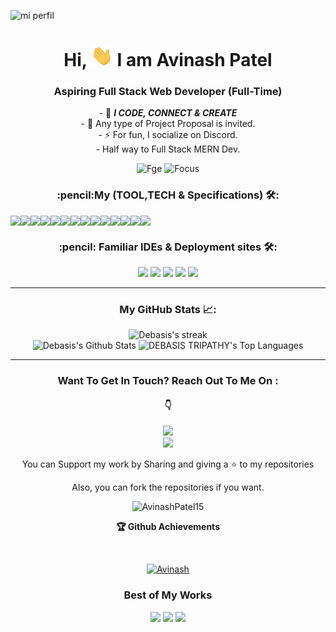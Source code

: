 ![mi perfil](https://res.cloudinary.com/superfolio/image/upload/v1620689979/68747470733a2f2f692e70696e696d672e636f6d2f6f726967696e616c732f63362f33332f63322f63363333633230656465383266306530636564376435373064626533613166332e676966_yjuh2s.gif)

<h1 align="center">Hi, <img src="https://raw.githubusercontent.com/ABSphreak/ABSphreak/master/gifs/Hi.gif" width="35"> I am Avinash Patel</h1>
<h3 align="center"> Aspiring Full Stack Web Developer (Full-Time)</h3>
<p align="center">
-   🌱 <b><I>I CODE, CONNECT & CREATE</I></b> <br/>
-   🤝 Any type of Project Proposal is invited. <br/>
-   ⚡ For fun, I socialize on Discord. <br/>
-    Half way to Full Stack MERN Dev. <br/>
</p>

<div align='center'>

  ![Fge](https://img.shields.io/badge/age-21-blue&height="20")
  ![Focus](https://img.shields.io/badge/focus-SoftwareDevelopment-orange)
</div>

<h3 align="center"> :pencil:My (TOOL,TECH & Specifications) 🛠️:</h3>

<div align='center' style="display: flex;" >
  <img src="https://img.shields.io/badge/HTML5-E34F26?style=for-the-badge&logo=html5&logoColor=white" />
  <img src="https://img.shields.io/badge/CSS3-1572B6?style=for-the-badge&logo=css3&logoColor=white" />
  <img src="https://img.shields.io/badge/JavaScript-323330?style=for-the-badge&logo=javascript&logoColor=F7DF1E" />
  <img src="https://img.shields.io/badge/React-20232A?style=for-the-badge&logo=react&logoColor=61DAFB" />
  <img src="https://img.shields.io/badge/Redux-593D88?style=for-the-badge&logo=redux&logoColor=white" />
  <img src="https://img.shields.io/badge/React_Router-CA4245?style=for-the-badge&logo=react-router&logoColor=white" />
  <img src="https://img.shields.io/badge/typescript-%23007ACC.svg?style=for-the-badge&logo=typescript&logoColor=white" />
  <img src="https://img.shields.io/badge/Next.js-black?style=for-the-badge&logo=next.js&logoColor=white" />
  <img src="https://img.shields.io/badge/Node.js-43853D?style=for-the-badge&logo=node.js&logoColor=white" />
  <img src="https://img.shields.io/badge/Express.js-404D59?style=for-the-badge" />
  <img src="https://img.shields.io/badge/MongoDB-2e542d?style=for-the-badge&logo=mongodb&logoColor=white" />
  <img src="https://img.shields.io/badge/Material--UI-0081CB?style=for-the-badge&logo=material-ui&logoColor=white" />
  <img src="https://img.shields.io/badge/Bootstrap-9400d3?style=for-the-badge&logo=bootstrap&logoColor=violet" />
  <img src="https://img.shields.io/badge/chakra-%234ED1C5.svg?style=for-the-badge&logo=chakraui&logoColor=white" />

</div>

<h3 align="center"> :pencil: Familiar IDEs & Deployment sites 🛠️:</h3>

<div align="center">
  <img src="https://img.shields.io/badge/Visual%20Studio%20Code-0078d7.svg?style=for-the-badge&logo=visual-studio-code&logoColor=white" />
  <img src="https://img.shields.io/badge/GitHub-100000?style=for-the-badge&logo=github&logoColor=white" />
  <img src="https://img.shields.io/badge/Heroku-430098?style=for-the-badge&logo=heroku&logoColor=white" />
  <img src="https://img.shields.io/badge/Vercel-000000?style=for-the-badge&logo=vercel&logoColor=white" />
  <img src="https://img.shields.io/badge/netlify-%23000000.svg?style=for-the-badge&logo=netlify&logoColor=#00C7B7" />  
</div>

---



<h3 align="center"> My GitHub Stats 📈:</h3>

<div align="center" style:"display: flex;">
<img alt="Debasis's streak" src="https://github-readme-streak-stats.herokuapp.com/?user=AvinashPatel15&theme=react&hide_border=true&bg_color=##FF9E0F"/>

 </div>

<div align="center" style:"display: flex;">
  <img width="450px" height="200px" alt="Debasis's Github Stats" src="https://github-readme-stats.vercel.app/api?username=AvinashPatel15&show_icons=true&count_private=true&theme=chartreuse-dark&hide_border=true&bg_color=0D1117" />
  <img width="300px" height="200px" alt="DEBASIS TRIPATHY's Top Languages" src="https://github-readme-stats.vercel.app/api/top-langs/?username=AvinashPatel15&langs_count=8&count_private=true&layout=compact&theme=react&hide_border=true&bg_color=0D1117" />

</div>

---

  <h3 align="center">Want To Get In Touch? Reach Out To Me On :</h3>
  <h4 align="center"> 👇 </h4>
  
<div align="center" style:"display: flex;">
   <div align="center" style:"display: flex;">
      <a href="mailto:avinashpatel9755@gmail.com">
      <img src="https://img.shields.io/badge/-GMAIL-D14836?style=for-the-badge&logo=gmail&logoColor=white">
      </a> 
   </div>
   <div align="center" style:"display: flex;">
     <a href="https://www.linkedin.com/in/avinash-patel-23a265237/">
      <img src="https://img.shields.io/badge/-LINKEDIN-0077B5?style=for-the-badge&logo=linkedin&logoColor=red">
     </a>
   </div>
</div>


<p align="center">
  You can Support my work by Sharing and giving a ⭐ to my repositories
 <div align="center">
   Also, you can fork the repositories if you want.
 </div>

</p>
<div align="center"> 
 <img src="https://komarev.com/ghpvc/?username=AvinashPatel&label=Profile%20views&color=0e75b6&style=flat" alt="AvinashPatel15" />
</div>
 
<div>
  <p align='center'><b>🏆 Github Achievements</b></p><br/>
  <p align="center"> <a href="https://github.com/AvinashPatel15"><img src="https://github-profile-trophy.vercel.app/?username=AvinashPatel15&margin-w=5&theme=radical" alt="Avinash" /></a> </p>
</div>

<div align="center">
  <h3>Best of My Works</h3>
  <img src="https://github-readme-stats.vercel.app/api/pin/?username=AvinashPatel15&repo=Youtube-Clone&theme=react"/>
  <img src="https://github-readme-stats.vercel.app/api/pin/?username=AvinashPatel15&repo=waiting-knife-3384&theme=react&langs_count=5"/>
  <img src="https://github-readme-stats.vercel.app/api/pin/?username=AvinashPatel15&repo=flaky-range-6356&theme=react"/>
</div>
